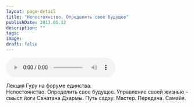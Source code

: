 ```yaml
---
layout: page-detail
title: "Непостоянство. Определить свое будущее"
publishDate: 2013.05.12
description: ""
tags:
image:
draft: false
---
```


<audio title="2013.05.12 - Непостоянство. Определить свое будущее.mp3" src="https://filer-api.advayta.org/v1.0/public/files/75887" controls=""></audio>

 Лекция Гуру на форуме единства.  
Непостоянство. Определить свое будущее. Управление своей жизнью – смысл йоги Санатана Дхармы. Путь садху. Мастер. Передача. Самайя. 

  
